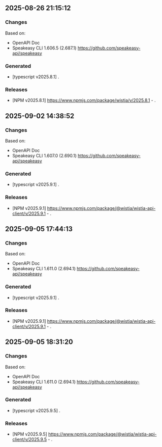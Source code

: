 

## 2025-08-26 21:15:12
### Changes
Based on:
- OpenAPI Doc  
- Speakeasy CLI 1.606.5 (2.687.1) https://github.com/speakeasy-api/speakeasy
### Generated
- [typescript v2025.8.1] .
### Releases
- [NPM v2025.8.1] https://www.npmjs.com/package/wistia/v/2025.8.1 - .

## 2025-09-02 14:38:52
### Changes
Based on:
- OpenAPI Doc  
- Speakeasy CLI 1.607.0 (2.690.1) https://github.com/speakeasy-api/speakeasy
### Generated
- [typescript v2025.9.1] .
### Releases
- [NPM v2025.9.1] https://www.npmjs.com/package/@wistia/wistia-api-client/v/2025.9.1 - .

## 2025-09-05 17:44:13
### Changes
Based on:
- OpenAPI Doc  
- Speakeasy CLI 1.611.0 (2.694.1) https://github.com/speakeasy-api/speakeasy
### Generated
- [typescript v2025.9.1] .
### Releases
- [NPM v2025.9.1] https://www.npmjs.com/package/@wistia/wistia-api-client/v/2025.9.1 - .

## 2025-09-05 18:31:20
### Changes
Based on:
- OpenAPI Doc  
- Speakeasy CLI 1.611.0 (2.694.1) https://github.com/speakeasy-api/speakeasy
### Generated
- [typescript v2025.9.5] .
### Releases
- [NPM v2025.9.5] https://www.npmjs.com/package/@wistia/wistia-api-client/v/2025.9.5 - .